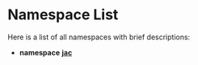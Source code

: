 # Namespace List

Here is a list of all namespaces with brief descriptions:


* **namespace** [**jac**](namespacejac.md)   